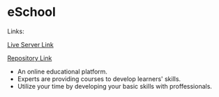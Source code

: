 # eSchool

Links:

[Live Server Link](https://travel-spots.netlify.app/)

[Repository Link](https://github.com/ProgrammingHeroWC4/review-website-TakiKauser)

* An online educational platform.
* Experts are providing courses to develop learners' skills.
* Utilize your time by developing your basic skills with proffessionals.
